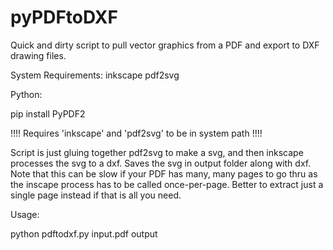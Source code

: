 # pyPDFtoDXF
Quick and dirty script to pull vector graphics from a PDF and export to DXF drawing files.  

System Requirements:
inkscape
pdf2svg

Python:

pip install PyPDF2

!!!! Requires 'inkscape' and 'pdf2svg' to be in system path !!!!

Script is just gluing together pdf2svg to make a svg, and then inkscape processes the svg to a dxf. 
Saves the svg in output folder along with dxf.
Note that this can be slow if your PDF has many, many pages to go thru as the inscape process has to be called once-per-page.
Better to extract just a single page instead if that is all you need.

Usage:

python pdftodxf.py input.pdf output


